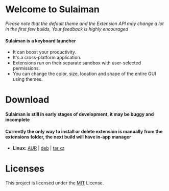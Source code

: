 # Welcome to Sulaiman

*Please note that the default theme and the Extension API may change a lot in the first few builds, Your feedback is highly encouraged*

#### Sulaiman is a keyboard launcher

- It can  boost your productivity.
- It's a cross-platform application.
- Extensions run on their separate sandbox with user-selected permissions.
- You can change the color, size, location and shape of the entire GUI using themes.

<!-- 
#### How to install and delete extensions?

- currently sulaiman doesn't have a way to search for extensions form the app it self, however,
sulaiman does have a way to install extensions, which is the only recommended way to install them.
- you can type 'extension install' then the name of an extension's npm package to install it.
- you can type 'extension remove' then the name of an extension's npm package to delete it.
- you can type 'extension running' to see all running extensions and remove any of them. -->

<!-- #### How to create your own extensions?

- Here's your [wiki](https://gitlab.com/herpproject/Sulaiman/wikis/home). -->

# Download
#### Sulaiman is still in early stages of development, it may be buggy and incomplete
#### Currently the only way to install or delete extension is manually from the extensions folder, the next build will have in-app manager

- **Linux:**
[AUR](https://aur.archlinux.org/packages/sulaiman) |
[deb](https://gitlab.com/herpproject/Sulaiman/-/jobs/artifacts/release/raw/public/Sulaiman.deb?job=build) |
[tar.xz](https://gitlab.com/herpproject/Sulaiman/-/jobs/artifacts/release/raw/public/Sulaiman.tar.xz?job=build)  


# Licenses
This project is licensed under the [MIT](https://gitlab.com/herpproject/Sulaiman/blob/development/LICENSE) License.
